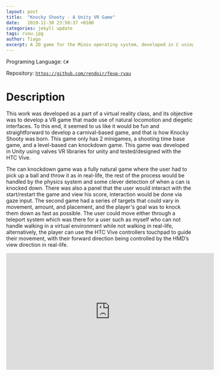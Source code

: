 ```yaml
---
layout: post
title:  "Knocky Shooty - A Unity VR Game"
date:   2019-11-30 23:50:37 +0100
categories: jekyll update
tags: rvau.jpg
author: Tiago
excerpt: A 2D game for the Minix operating system, developed in C using only the C standard library and Minix's OS API.
---
```


Programing Language: `C#`

Repository: [`https://github.com/rendoir/feup-rvau`](https://github.com/rendoir/feup-rvau)

# Description

This work was developed as a part of a virtual reality class, and its objective was to develop a VR game that made use of natural locomotion and diegetic interfaces. To this end, it seemed to us like it would be fun and straightforward to develop a carnival-based game, and that is how Knocky Shooty was born. This game only has 2 minigames, a shooting time base game, and a level-based can knockdown game. This game was developed in Unity using valves VR libraries for unity and tested/designed with the HTC Vive.

The can knockdown game was a fully natural game where the user had to pick up a ball and throw it as in real-life, the rest of the process would be handled by the physics system and some clever detection of when a can is knocked down. There was also a panel that the user would interact with the start/restart the game and view his score, interaction would be done via gaze input. The second game had a series of targets that could vary in movement, amount, and placement, and the player's goal was to knock them down as fast as possible. The user could move either through a teleport system which was there for a user such as myself who can not handle walking in a virtual environment while not walking in real-life, alternatively, the player can use the HTC Vive controllers touchpad to guide their movement, with their forward direction being controlled by the HMD’s view direction in real-life.

<div class="row"><div class="mx-auto">
<iframe width="560" height="315" src="https://www.youtube.com/embed/xkCBryY-0pE" frameborder="0" allow="accelerometer; autoplay; encrypted-media; gyroscope; picture-in-picture" allowfullscreen></iframe>
</div></div>
<br>